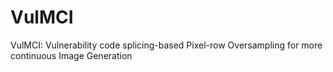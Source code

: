 # VulMCI
VulMCI: Vulnerability code splicing-based Pixel-row Oversampling for more continuous Image Generation
